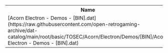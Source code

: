 <table>
<tr><th>Name</th><th>Size</th></tr>
<tr><td>[Acorn Electron - Demos - [BIN].dat](https://raw.githubusercontent.com/open-retrogaming-archive/dat-catalog/main/root/basic/TOSEC/Acorn/Electron/Demos/[BIN]/Acorn Electron - Demos - [BIN].dat)</td><td>877</td></tr>
</table>
